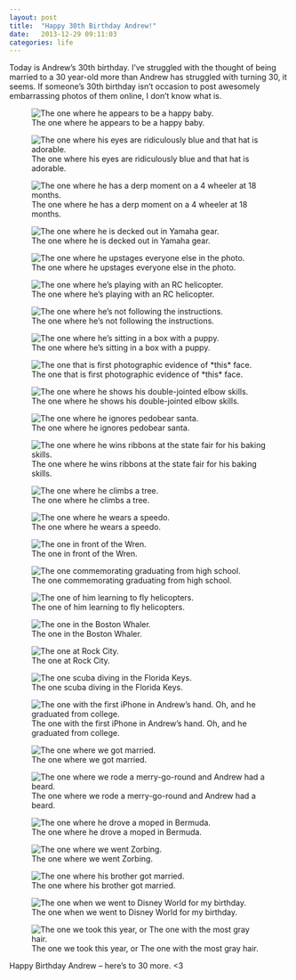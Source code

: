 ```yaml
---
layout: post
title:  "Happy 30th Birthday Andrew!"
date:   2013-12-29 09:11:03
categories: life
---
```


Today is Andrew’s 30th birthday. I’ve struggled with the thought of being married to a 30 year-old more than Andrew has struggled with turning 30, it seems. If someone’s 30th birthday isn’t occasion to post awesomely embarrassing photos of them online, I don’t know what is.

<div class="img-group">
	<figure>
		<img src="../../img/1.jpg" alt="The one where he appears to be a happy baby.">
		<figcaption>The one where he appears to be a happy baby.</figcaption>
	</figure>
	<figure>
		<img src="../../img/2.jpg" alt="The one where his eyes are ridiculously blue and that hat is adorable.">
		<figcaption>The one where his eyes are ridiculously blue and that hat is adorable.</figcaption>
	</figure>
	<figure>
		<img src="../../img/3.jpg" alt="The one where he has a derp moment on a 4 wheeler at 18 months.">
		<figcaption>The one where he has a derp moment on a 4 wheeler at 18 months.</figcaption>
	</figure>
	<figure>
		<img src="../../img/4.jpg" alt="The one where he is decked out in Yamaha gear.">
		<figcaption>The one where he is decked out in Yamaha gear.</figcaption>
	</figure>
	<figure>
		<img src="../../img/5.jpg" alt="The one where he upstages everyone else in the photo.">
		<figcaption>The one where he upstages everyone else in the photo.</figcaption>
	</figure>
	<figure>
		<img src="../../img/6.jpg" alt="The one where he’s playing with an RC helicopter.">
		<figcaption>The one where he’s playing with an RC helicopter.</figcaption>
	</figure>
	<figure>
		<img src="../../img/7.jpg" alt="The one where he’s not following the instructions.">
		<figcaption>The one where he’s not following the instructions.</figcaption>
	</figure>
	<figure>
		<img src="../../img/8.jpg" alt="The one where he’s sitting in a box with a puppy.">
		<figcaption>The one where he’s sitting in a box with a puppy.</figcaption>
	</figure>
	<figure>
		<img src="../../img/9.jpg" alt="The one that is first photographic evidence of *this* face.">
		<figcaption>The one that is first photographic evidence of *this* face.</figcaption>
	</figure>
	<figure>
		<img src="../../img/10.jpg" alt="The one where he shows his double-jointed elbow skills.">
		<figcaption>The one where he shows his double-jointed elbow skills.</figcaption>
	</figure>
	<figure>
		<img src="../../img/11.jpg" alt="The one where he ignores pedobear santa.">
		<figcaption>The one where he ignores pedobear santa.</figcaption>
	</figure>
	<figure>
		<img src="../../img/12.jpg" alt="The one where he wins ribbons at the state fair for his baking skills.">
		<figcaption>The one where he wins ribbons at the state fair for his baking skills.</figcaption>
	</figure>
	<figure>
		<img src="../../img/13.jpg" alt="The one where he climbs a tree.">
		<figcaption>The one where he climbs a tree.</figcaption>
	</figure>
	<figure>
		<img src="../../img/14.jpg" alt="The one where he wears a speedo.">
		<figcaption>The one where he wears a speedo.</figcaption>
	</figure>
	<figure>
		<img src="../../img/15.jpg" alt="The one in front of the Wren.">
		<figcaption>The one in front of the Wren.</figcaption>
	</figure>
	<figure>
		<img src="../../img/16.jpg" alt="The one commemorating graduating from high school.">
		<figcaption>The one commemorating graduating from high school.</figcaption>
	</figure>
	<figure>
		<img src="../../img/17.jpg" alt="The one of him learning to fly helicopters.">
		<figcaption>The one of him learning to fly helicopters.</figcaption>
	</figure>
	<figure>
		<img src="../../img/18.jpg" alt="The one in the Boston Whaler.">
		<figcaption>The one in the Boston Whaler.</figcaption>
	</figure>
	<figure>
		<img src="../../img/19.jpg" alt="The one at Rock City.">
		<figcaption>The one at Rock City.</figcaption>
	</figure>
	<figure>
		<img src="../../img/20.jpg" alt="The one scuba diving in the Florida Keys.">
		<figcaption>The one scuba diving in the Florida Keys.</figcaption>
	</figure>
	<figure>
		<img src="../../img/21.jpg" alt="The one with the first iPhone in Andrew’s hand. Oh, and he graduated from college.">
		<figcaption>The one with the first iPhone in Andrew’s hand. Oh, and he graduated from college.</figcaption>
	</figure>
	<figure>
		<img src="../../img/27.jpg" alt="The one where we got married.">
		<figcaption>The one where we got married.</figcaption>
	</figure>
	<figure>
		<img src="../../img/22.jpg" alt="The one where we rode a merry-go-round and Andrew had a beard.">
		<figcaption>The one where we rode a merry-go-round and Andrew had a beard.</figcaption>
	</figure>
	<figure>
		<img src="../../img/23.jpg" alt="The one where he drove a moped in Bermuda.">
		<figcaption>The one where he drove a moped in Bermuda.</figcaption>
	</figure>
	<figure>
		<img src="../../img/24.jpg" alt="The one where we went Zorbing.">
		<figcaption>The one where we went Zorbing.</figcaption>
	</figure>
	<figure>
		<img src="../../img/25.jpg" alt="The one where his brother got married.">
		<figcaption>The one where his brother got married.</figcaption>
	</figure>
	<figure>
		<img src="../../img/26.jpg" alt="The one when we went to Disney World for my birthday.">
		<figcaption>The one when we went to Disney World for my birthday.</figcaption>
	</figure>
	<figure>
		<img src="../../img/28.jpg" alt="The one we took this year, or The one with the most gray hair.">
		<figcaption>The one we took this year, or The one with the most gray hair.</figcaption>
	</figure>
</div>

Happy Birthday Andrew – here’s to 30 more. <3